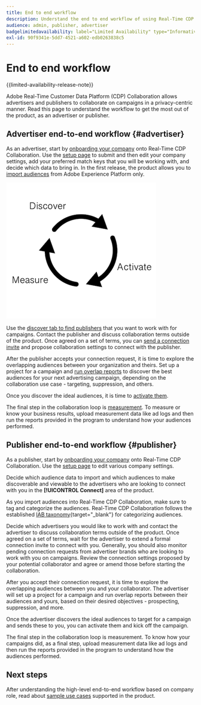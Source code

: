 ```yaml
---
title: End to end workflow
description: Understand the end to end workflow of using Real-Time CDP Collaboration as an advertiser or publisher
audience: admin, publisher, advertiser
badgelimitedavailability: label="Limited Availability" type="Informative" url="https://helpx.adobe.com/legal/product-descriptions/real-time-customer-data-platform-collaboration.html newtab=true"
exl-id: 90f9341e-5dd7-4521-a602-edb0263838c5
---
```

# End to end workflow

{{limited-availability-release-note}}

Adobe Real-Time Customer Data Platform (CDP) Collaboration allows advertisers and publishers to collaborate on campaigns in a privacy-centric manner. Read this page to understand the workflow to get the most out of the product, as an advertiser or publisher.

## Advertiser end-to-end workflow {#advertiser}

As an advertiser, start by [onboarding your company](/help/guide/setup/onboard-organization.md) onto Real-Time CDP Collaboration. Use the [setup page](/help/guide/setup/setup-overview.md) to submit and then edit your company settings, add your preferred match keys that you will be working with, and decide which data to bring in. In the first release, the product allows you to [import audiences](/help/guide/setup/onboard-audiences.md) from Adobe Experience Platform only. 

![Discover, activate, measure for advertisers.](/help/assets/end-to-end-workflow/discover-activate-measure.png)

Use the [discover tab to find publishers](/help/guide/connect/discover-publishers.md) that you want to work with for campaigns. Contact the publisher and discuss collaboration terms outside of the product. Once agreed on a set of terms, you can [send a connection invite](/help/guide/connect/establishing-connections.md) and propose collaboration settings to connect with the publisher.

After the publisher accepts your connection request, it is time to explore the overlapping audiences between your organization and theirs. Set up a project for a campaign and [run overlap reports](/help/guide/collaborate/discover.md) to discover the best audiences for your next advertising campaign, depending on the collaboration use case - targeting, suppression, and others. 

Once you discover the ideal audiences, it is time to [activate them](/help/guide/collaborate/activate.md). 

The final step in the collaboration loop is [measurement](/help/guide/collaborate/measure.md). To measure or know your business results, upload measurement data like ad logs and then run the reports provided in the program to understand how your audiences performed. 

## Publisher end-to-end workflow {#publisher}

As a publisher, start by [onboarding your company](/help/guide/setup/onboard-organization.md) onto Real-Time CDP Collaboration. Use the [setup page](/help/guide/setup/setup-overview.md) to edit various company settings.

Decide which audience data to import and which audiences to make discoverable and viewable to the advertisers who are looking to connect with you in the **[!UICONTROL Connect]** area of the product.

As you import audiences into Real-Time CDP Collaboration, make sure to tag and categorize the audiences. Real-Time CDP Collaboration follows the established [IAB taxonomy](https://www.iab.com/guidelines/content-taxonomy/){target="_blank"} for categorizing audiences.

Decide which advertisers you would like to work with and contact the advertiser to discuss collaboration terms outside of the product. Once agreed on a set of terms, wait for the advertiser to extend a formal connection invite to connect with you. Generally, you should also monitor pending connection requests from advertiser brands who are looking to work with you on campaigns. Review the connection settings proposed by your potential collaborator and agree or amend those before starting the collaboration.

After you accept their connection request, it is time to explore the overlapping audiences between you and your collaborator. The advertiser will set up a project for a campaign and run overlap reports between their audiences and yours, based on their desired objectives - prospecting, suppression, and more.  

Once the advertiser discovers the ideal audiences to target for a campaign and sends these to you, you can activate them and kick off the campaign. 

The final step in the collaboration loop is measurement. To know how your campaigns did, as a final step, upload measurement data like ad logs and then run the reports provided in the program to understand how the audiences performed.

## Next steps

After understanding the high-level end-to-end workflow based on company role, read about [sample use cases](/help/guide/use-cases-benefits.md) supported in the product.
